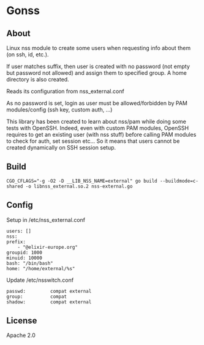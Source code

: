 # Gonss

## About

Linux nss module to create some users when requesting info about them
(on ssh, id, etc.).

If user matches suffix, then user is created with no password
(not empty but password not allowed) and assign them to specified group.
A home directory is also created.

Reads its configuration from nss_external.conf

As no password is set, login as user must be allowed/forbidden by PAM
modules/config (ssh key, custom auth, ...)

This library has been created to learn about nss/pam while doing some tests
with OpenSSH. Indeed, even with custom PAM modules, OpenSSH requires to get
an existing user (with nss stuff) before calling PAM modules to check for
auth, set session etc... So it means that users cannot be created
dynamically on SSH session setup.

## Build

    CGO_CFLAGS="-g -O2 -D __LIB_NSS_NAME=external" go build --buildmode=c-shared -o libnss_external.so.2 nss-external.go

## Config

Setup in /etc/nss_external.conf

    users: []
    nss:
    prefix:
        - "@elixir-europe.org"
    groupid: 1000
    minuid: 10000
    bash: "/bin/bash"
    home: "/home/external/%s"

Update /etc/nsswitch.conf

    passwd:         compat external
    group:          compat
    shadow:         compat external

## License

Apache 2.0
